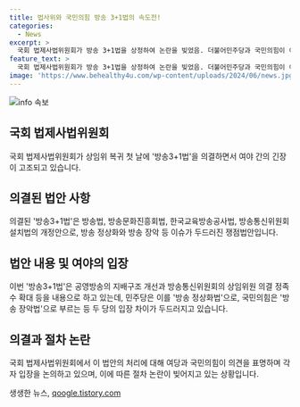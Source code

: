 ```yaml
---
title: 법사위와 국민의힘 방송 3+1법의 속도전!
categories:
  - News
excerpt: >
  국회 법제사법위원회가 방송 3+1법을 상정하여 논란을 빚었음. 더불어민주당과 국민의힘이 이를 방송 정상화법과 방송 장악법으로 묘사하며 대립. 국회 상임위에서의 절차에 대한 충돌과 여야 간의 논란이 일어나며 파행 상태가 이어짐. 방송 3법은 공영방송의 지배 구조를 개선하고, 방통위법은 상임위원 의결 정족수를 늘려 논란이 되고 있음. 국회의 파행 상황은 여당과 야당 간의 갈등으로 번지고 있음.
feature_text: >
  국회 법제사법위원회가 방송 3+1법을 상정하여 논란을 빚었음. 더불어민주당과 국민의힘이 이를 방송 정상화법과 방송 장악법으로 묘사하며 대립. 국회 상임위에서의 절차에 대한 충돌과 여야 간의 논란이 일어나며 파행 상태가 이어짐. 방송 3법은 공영방송의 지배 구조를 개선하고, 방통위법은 상임위원 의결 정족수를 늘려 논란이 되고 있음. 국회의 파행 상황은 여당과 야당 간의 갈등으로 번지고 있음.
image: 'https://www.behealthy4u.com/wp-content/uploads/2024/06/news.jpg'
---
```


<p><img src="https://www.behealthy4u.com/wp-content/uploads/2024/06/news.jpg" alt="info 속보" /></p>

<h2 data-ke-size="size26"><b>국회 법제사법위원회</b></h2>

<p data-ke-size="size16">국회 법제사법위원회가 상임위 복귀 첫 날에 '방송3+1법'을 의결하면서 여야 간의 긴장이 고조되고 있습니다.</p>

<h2 data-ke-size="size24"><b>의결된 법안 사항</b></h2>

<p data-ke-size="size16">의결된 '방송3+1법'은 방송법, 방송문화진흥회법, 한국교육방송공사법, 방송통신위원회설치법의 개정안으로, 방송 정상화와 방송 장악 등 이슈가 두드러진 쟁점법안입니다.</p>

<h2 data-ke-size="size24"><b>법안 내용 및 여야의 입장</b></h2>

<p data-ke-size="size16">이번 '방송3+1법'은 공영방송의 지배구조 개선과 방송통신위원회의 상임위원 의결 정족수 확대 등을 내용으로 하고 있는데, 민주당은 이를 '방송 정상화법'으로, 국민의힘은 '방송 장악법'으로 부르는 등 두 당의 입장 차이가 두드러지고 있습니다.</p>

<h2 data-ke-size="size24"><b>의결과 절차 논란</b></h2>

<p data-ke-size="size16">국회 법제사법위원회에서 이 법안의 처리에 대해 여당과 국민의힘이 의견을 표명하며 각자 입장을 논의하고 있으며, 이에 따른 절차 논란이 빚어지고 있는 상황입니다.</p>
생생한 뉴스, <a href="https://qoogle.tistory.com" rel="dofollow">qoogle.tistory.com</a>


